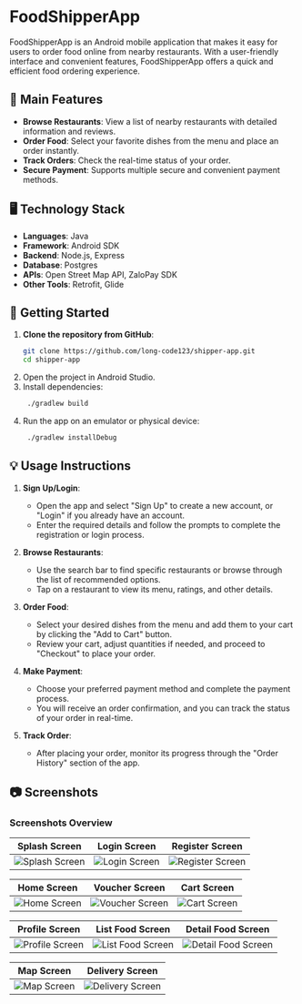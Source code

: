 # FoodShipperApp

FoodShipperApp is an Android mobile application that makes it easy for users to order food online from nearby restaurants. With a user-friendly interface and convenient features, FoodShipperApp offers a quick and efficient food ordering experience.

## 📱 Main Features

- **Browse Restaurants**: View a list of nearby restaurants with detailed information and reviews.
- **Order Food**: Select your favorite dishes from the menu and place an order instantly.
- **Track Orders**: Check the real-time status of your order.
- **Secure Payment**: Supports multiple secure and convenient payment methods.

## 🖥️ Technology Stack

- **Languages**: Java
- **Framework**: Android SDK
- **Backend**: Node.js, Express
- **Database**: Postgres
- **APIs**: Open Street Map API, ZaloPay SDK
- **Other Tools**: Retrofit, Glide

## 🚀 Getting Started

1. **Clone the repository from GitHub**:
   ```bash
   git clone https://github.com/long-code123/shipper-app.git
   cd shipper-app
   ```
2. Open the project in Android Studio.
3. Install dependencies:
   ```bash
    ./gradlew build
   ```
5. Run the app on an emulator or physical device:
   ```bash
    ./gradlew installDebug
   ```

## 💡 Usage Instructions

1. **Sign Up/Login**:
   - Open the app and select "Sign Up" to create a new account, or "Login" if you already have an account.
   - Enter the required details and follow the prompts to complete the registration or login process.

2. **Browse Restaurants**:
   - Use the search bar to find specific restaurants or browse through the list of recommended options.
   - Tap on a restaurant to view its menu, ratings, and other details.

3. **Order Food**:
   - Select your desired dishes from the menu and add them to your cart by clicking the "Add to Cart" button.
   - Review your cart, adjust quantities if needed, and proceed to "Checkout" to place your order.

4. **Make Payment**:
   - Choose your preferred payment method and complete the payment process.
   - You will receive an order confirmation, and you can track the status of your order in real-time.

5. **Track Order**:
   - After placing your order, monitor its progress through the "Order History" section of the app.
     
## 📷 Screenshots

### Screenshots Overview

| Splash Screen | Login Screen | Register Screen |
|---------------|--------------|-----------------|
| ![Splash Screen](https://github.com/user-attachments/assets/18a4367b-7f09-4860-8683-df3bdd3f7576) | ![Login Screen](https://github.com/user-attachments/assets/4475b8ad-9b1f-440c-8357-17d4bc973cdb) | ![Register Screen](https://github.com/user-attachments/assets/caf815fa-02b2-4ccd-a708-e09952729f21) |

| Home Screen | Voucher Screen | Cart Screen |
|-------------|----------------|-------------|
| ![Home Screen](https://github.com/user-attachments/assets/1a660f24-bb40-43ac-a168-01772d19d3a4) | ![Voucher Screen](https://github.com/user-attachments/assets/7115faf4-2dd9-4919-ab36-2b64657cedad) | ![Cart Screen](https://github.com/user-attachments/assets/acc601e1-4aea-4cad-a264-754fe8953aa4) |

| Profile Screen | List Food Screen | Detail Food Screen |
|----------------|------------------|--------------------|
| ![Profile Screen](https://github.com/user-attachments/assets/34ea6832-b82c-42da-8055-a2519c158817) | ![List Food Screen](https://github.com/user-attachments/assets/16719e3a-b22e-4214-8e98-1cec766c1b70) | ![Detail Food Screen](https://github.com/user-attachments/assets/43bca586-2c6e-4892-a0e2-ff3d498e06c6) |

| Map Screen | Delivery Screen |
|------------|-----------------|
| ![Map Screen](https://github.com/user-attachments/assets/8ad3c07d-b348-4291-84b9-985e3bd90292) | ![Delivery Screen](https://github.com/user-attachments/assets/your-delivery-screen-url) |



